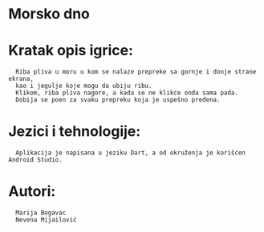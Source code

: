 # Morsko dno
       
# Kratak opis igrice:
      Riba pliva u moru u kom se nalaze prepreke sa gornje i donje strane ekrana,
      kao i jegulje koje mogu da ubiju ribu.
      Klikom, riba pliva nagore, a kada se ne klikće onda sama pada.
      Dobija se poen za svaku prepreku koja je uspešno pređena.

# Jezici i tehnologije:
      Aplikacija je napisana u jeziku Dart, a od okruženja je korišćen Android Studio.
      
# Autori:
      Marija Bogavac 
      Nevena Mijailović 

